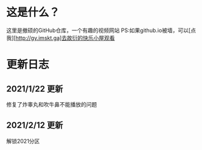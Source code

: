 # 这是什么？

这里是撤硕的GitHub仓库，一个有趣的视频网站
PS:如果github.io被墙，可以[点我][http://gy.imskt.ga]去故衍的快乐小屋观看

# 更新日志
## 2021/1/22 更新

修复了炸睾丸和吹牛鼻不能播放的问题

## 2021/2/12 更新

解锁2021分区